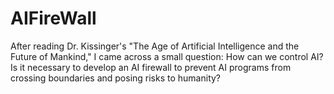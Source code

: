 # AIFireWall
After reading Dr. Kissinger's "The Age of Artificial Intelligence and the Future of Mankind," I came across a small question: How can we control AI? Is it necessary to develop an AI firewall to prevent AI programs from crossing boundaries and posing risks to humanity?
